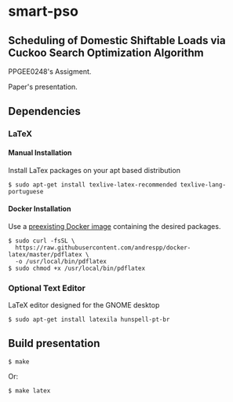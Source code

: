 smart-pso
=========

## Scheduling of Domestic Shiftable Loads via Cuckoo Search Optimization Algorithm

PPGEE0248's Assigment.

Paper's presentation.

## Dependencies

### LaTeX

#### Manual Installation
Install LaTex packages on your apt based distribution
```console
$ sudo apt-get install texlive-latex-recommended texlive-lang-portuguese
```

#### Docker Installation

Use a [preexisting Docker image](https://hub.docker.com/r/andrespp/latex/) containing the desired packages.

```console
$ sudo curl -fsSL \
  https://raw.githubusercontent.com/andrespp/docker-latex/master/pdflatex \
  -o /usr/local/bin/pdflatex
$ sudo chmod +x /usr/local/bin/pdflatex
```

### Optional Text Editor

LaTeX editor designed for the GNOME desktop

```console
$ sudo apt-get install latexila hunspell-pt-br
```

## Build presentation
```console
$ make
```

Or:

```console
$ make latex
```
